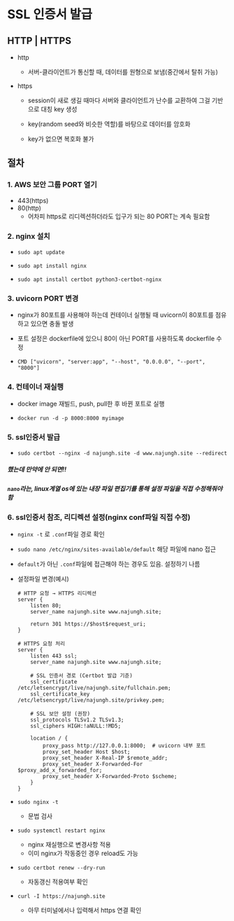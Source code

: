 # SSL 인증서 발급

## HTTP | HTTPS

- http
  - 서버-클라이언트가 통신할 때, 데이터를 원형으로 보냄(중간에서 탈취 가능)

- https

  - session이 새로 생길 때마다 서버와 클라이언트가 난수를 교환하여 그걸 기반으로 대칭 key 생성

  - key(random seed와 비슷한 역할)를 바탕으로 데이터를 암호화
  - key가 없으면 복호화 불가



## 절차

### 1. AWS 보안 그룹 PORT 열기

- 443(https)
- 80(http)
  - 어차피 https로 리디렉션하더라도 입구가 되는 80 PORT는 계속 필요함

### 2. nginx 설치

- `sudo apt update`

- `sudo apt install nginx`

- `sudo apt install certbot python3-certbot-nginx`



### 3. uvicorn PORT 변경

- nginx가 80포트를 사용해야 하는데 컨테이너 실행될 때 uvicorn이 80포트를 점유하고 있으면 충돌 발생

- 포트 설정은 dockerfile에 있으니 80이 아닌 PORT를 사용하도록 dockerfile 수정

- `CMD ["uvicorn", "server:app", "--host", "0.0.0.0", "--port", "8000"]` 



### 4. 컨테이너 재실행

- docker image 재빌드, push, pull한 후 바뀐 포트로 실행

- `docker run -d -p 8000:8000 myimage`



### 5. ssl인증서 발급

- `sudo certbot --nginx -d najungh.site -d www.najungh.site --redirect`



##### 했는데 만약에 안 되면!!

##### `nano`라는, linux계열 os에 있는 내장 파일 편집기를 통해 설정 파일을 직접 수정해줘야 함

### 6.  ssl인증서 참조, 리디렉션 설정(nginx conf파일 직접 수정)

- `nginx -t` 로 `.conf`파일 경로 확인
- `sudo nano /etc/nginx/sites-available/default` 해당 파일에 nano 접근

- `default`가 아닌 `.conf`파일에 접근해야 하는 경우도 있음. 설정하기 나름

- 설정파일 변경(예시)

  ```nginx
  # HTTP 요청 → HTTPS 리디렉션
  server {
      listen 80;
      server_name najungh.site www.najungh.site;
  
      return 301 https://$host$request_uri;
  }
  
  # HTTPS 요청 처리
  server {
      listen 443 ssl;
      server_name najungh.site www.najungh.site;
  
      # SSL 인증서 경로 (Certbot 발급 기준)
      ssl_certificate     /etc/letsencrypt/live/najungh.site/fullchain.pem;
      ssl_certificate_key /etc/letsencrypt/live/najungh.site/privkey.pem;
  
      # SSL 보안 설정 (권장)
      ssl_protocols TLSv1.2 TLSv1.3;
      ssl_ciphers HIGH:!aNULL:!MD5;
  
      location / {
          proxy_pass http://127.0.0.1:8000;  # uvicorn 내부 포트
          proxy_set_header Host $host;
          proxy_set_header X-Real-IP $remote_addr;
          proxy_set_header X-Forwarded-For $proxy_add_x_forwarded_for;
          proxy_set_header X-Forwarded-Proto $scheme;
      }
  }
  ```

- `sudo nginx -t` 

  - 문법 검사

- `sudo systemctl restart nginx` 

  - nginx 재실행으로 변경사항 적용
  - 이미 nginx가 작동중인 경우 reload도 가능

- `sudo certbot renew --dry-run`

  - 자동갱신 적용여부 확인

- `curl -I https://najungh.site`
  
  - 아무 터미널에서나 입력해서 https 연결 확인
